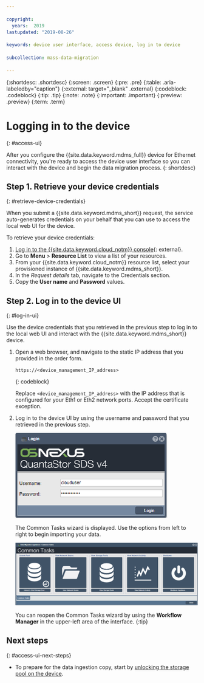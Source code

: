 ```yaml
---

copyright:
  years:  2019
lastupdated: "2019-08-26"

keywords: device user interface, access device, log in to device

subcollection: mass-data-migration

---
```


{:shortdesc: .shortdesc}
{:screen: .screen}
{:pre: .pre}
{:table: .aria-labeledby="caption"}
{:external: target="_blank" .external}
{:codeblock: .codeblock}
{:tip: .tip}
{:note: .note}
{:important: .important}
{:preview: .preview}
{:term: .term}

# Logging in to the device
{: #access-ui}

After you configure the {{site.data.keyword.mdms_full}} device for Ethernet connectivity, you're ready to access the device user interface so you can interact with the device and begin the data migration process.
{: shortdesc}

## Step 1. Retrieve your device credentials
{: #retrieve-device-credentials}

When you submit a {{site.data.keyword.mdms_short}} request, the service auto-generates credentials on your behalf that you can use to access the local web UI for the device. 

To retrieve your device credentials:

1. [Log in to the {{site.data.keyword.cloud_notm}} console](https://{DomainName}/){: external}.
2. Go to **Menu** &gt; **Resource List** to view a list of your resources.
3. From your {{site.data.keyword.cloud_notm}} resource list, select your provisioned instance of {{site.data.keyword.mdms_short}}.
4. In the _Request details_ tab, navigate to the Credentials section.
5. Copy the **User name** and **Password** values.

## Step 2. Log in to the device UI
{: #log-in-ui}

Use the device credentials that you retrieved in the previous step to log in to the local web UI and interact with the {{site.data.keyword.mdms_short}} device.

1. Open a web browser, and navigate to the static IP address that you provided in the order form.

   ```
   https://<device_management_IP_address>
   ```
   {: codeblock}

   Replace `<device_management_IP_address>` with the IP address that is configured for your Eth1 or Eth2 network ports. Accept the certificate exception.

2. Log in to the device UI by using the username and password that you retrieved in the previous step. 

   ![Login page](images/log-in-device-ui.png)
   
   The Common Tasks wizard is displayed. Use the options from left to right to begin importing your data.

   ![Workflow icons](images/workflow.png)

   You can reopen the Common Tasks wizard by using the **Workflow Manager** in the upper-left area of the interface.
   {:tip}

## Next steps
{: #access-ui-next-steps}

- To prepare for the data ingestion copy, start by [unlocking the storage pool on the device](/docs/infrastructure/mass-data-migration?topic=mass-data-migration-unlock-storage-pool).